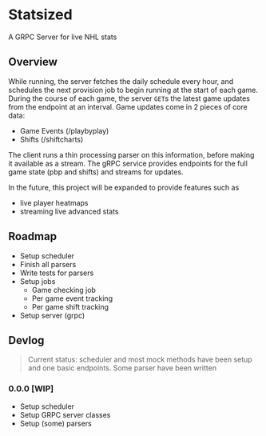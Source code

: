 # Statsized

A GRPC Server for live NHL stats

## Overview

While running, the server fetches the daily schedule every hour, 
and schedules the next provision job to begin running at the start of each game.
During the course of each game, the server `GET`s the latest game updates from the endpoint 
at an interval. Game updates come in 2 pieces of core data:

- Game Events (/playbyplay)
- Shifts (/shiftcharts)

The client runs a thin processing parser on this information, before making it available as a stream.
The gRPC service provides endpoints for the full game state (pbp and shifts) and streams for updates.

In the future, this project will be expanded to provide features such as 

- live player heatmaps
- streaming live advanced stats

## Roadmap

- Setup scheduler
- Finish all parsers
- Write tests for parsers
- Setup jobs
    - Game checking job
    - Per game event tracking
    - Per game shift tracking
- Setup server (grpc)

## Devlog

> Current status: scheduler and most mock methods have been setup and one basic endpoints. Some parser have been written

### 0.0.0 [WIP]

- Setup scheduler
- Setup GRPC server classes
- Setup (some) parsers
